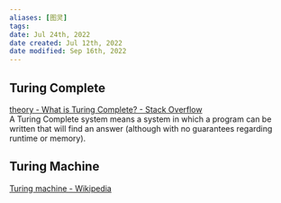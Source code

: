 ```yaml
---
aliases: [图灵]
tags: 
date: Jul 24th, 2022
date created: Jul 12th, 2022
date modified: Sep 16th, 2022
---
```

## Turing Complete
[theory - What is Turing Complete? - Stack Overflow](https://stackoverflow.com/questions/7284/what-is-turing-complete)  
A Turing Complete system means a system in which a program can be written that will find an answer (although with no guarantees regarding runtime or memory).

## Turing Machine
[Turing machine - Wikipedia](https://en.wikipedia.org/wiki/Turing_machine)
